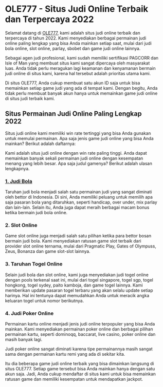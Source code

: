 # OLE777 - Situs Judi Online Terbaik dan Terpercaya 2022 

Selamat datang di [OLE777](https://rebrand.ly/sbo777), kami adalah situs judi online terbaik dan terpercaya di tahun 2022. Kami menyediakan berbagai permainan judi online paling lengkap yang bisa Anda mainkan setiap saat, mulai dari judi bola online, slot online, parlay, sbobet dan game judi online lainnya.

Sebagai agen judi profesional, kami sudah memiliki sertifikasi PAGCORR dan Isle of Man yang membuat situs kami sangat dipercaya oleh masyarakat luas. Anda tidak perlu meragukan lagi keamanan dan kenyamanan bermain judi online di situs kami, karena hal tersebut adalah prioritas utama kami.

Di situs OLE777, Anda cukup membuat satu akun ID saja untuk bisa memainkan setiap game judi yang ada di tempat kami. Dengan begitu, Anda tidak perlu membuat banyak akun hanya untuk memainkan game judi online di situs judi terbaik kami.

## Situs Permainan Judi Online Paling Lengkap 2022

Situs judi online kami memiliki win rate tertinggi yang bisa Anda gunakan untuk memulai permainan. Apa saja jenis game judi online yang bisa Anda mainkan? Berikut adalah daftarnya:

Kami adalah situs judi online dengan win rate paling tinggi. Anda dapat memainkan banyak sekali permainan judi online dengan kesempatan menang yang lebih besar. Apa saja judul gamenya? Berikut adalah ulasan lengkapnya.

### [1. Judi Bola](https://rebrand.ly/sbo777) 

Taruhan judi bola menjadi salah satu permainan judi yang sangat diminati oleh bettor di Indonesia. Di sini, Anda memiliki peluang untuk memilih apa saja pasaran bola yang ditaruhkan, seperti handicap, over under, mix parlay dan lain-lain. Selain itu, Anda juga dapat meraih berbagai macam bonus ketika bermain judi bola online.

### 2. Slot Online

Game slot online juga menjadi salah satu pilihan ketika para bettor bosan bermain judi bola. Kami menyediakan ratusan game slot terbaik dari provider slot online ternama, mulai dari Pragmatic Play, Gates of Olympuss, Zeus, Bonanza dan game slot-slot lainnya.

### 3. Taruhan Togel Online

Selain judi bola dan slot online, kami juga menyediakan judi togel online dengan pools terkenal saat ini, mulai dari togel singapore, togel sgp, togel hongkong, togel sydey, paito kamboja, dan game togel lainnya. Kami memberikan update pasaran togel terbaru yang akan selalu update setiap harinya. Hal ini tentunya dapat memudahkan Anda untuk meracik angka keluaran togel untuk nomor berikutnya.

### 4. Judi Poker Online

Permainan kartu online menjadi jenis judi online terpopuler yang bisa Anda mainkan. Kami menyediakan permainan poker online dan berbagai pilihan permainan kartu, seperti dominoqq, baccarat, live casino, poker online dan masih banyak lagi. 

Judi poker online sangat diminati karena tipe permainannya masih sangat sama dengan permainan kartu remi yang ada di sekitar kita.

Itu dia beberapa game judi online terbaik yang bisa dimainkan langsung di situs OLE777. Setiap game tersebut bisa Anda mainkan hanya dengan satu akun saja. Jadi, Anda cukup mendaftar di situs kami untuk bisa memainkan ratusan game dan memiliki kesempatan untuk mendapatkan jackpot.
